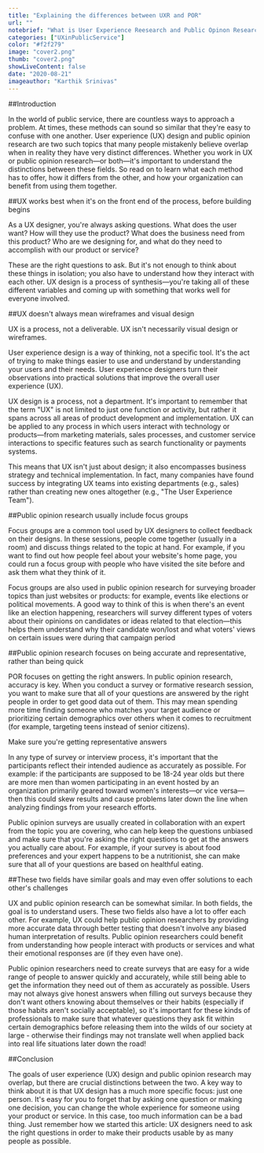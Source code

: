 ```yaml
---
title: "Explaining the differences between UXR and POR"
url: ""
notebrief: "What is User Experience Reesearch and Public Opinon Research, and what is their purpose in public service?"
categories: ["UXinPublicService"]
color: "#f2f279"
image: "cover2.png"
thumb: "cover2.png"
showLiveContent: false
date: "2020-08-21"
imageauthor: "Karthik Srinivas"
---
```


##Introduction

In the world of public service, there are countless ways to approach a problem. At times, these methods can sound so similar that they're easy to confuse with one another. User experience (UX) design and public opinion research are two such topics that many people mistakenly believe overlap when in reality they have very distinct differences. Whether you work in UX or public opinion research—or both—it's important to understand the distinctions between these fields. So read on to learn what each method has to offer, how it differs from the other, and how your organization can benefit from using them together.

##UX works best when it's on the front end of the process, before building begins

As a UX designer, you're always asking questions. What does the user want? How will they use the product? What does the business need from this product? Who are we designing for, and what do they need to accomplish with our product or service?

These are the right questions to ask. But it's not enough to think about these things in isolation; you also have to understand how they interact with each other. UX design is a process of synthesis—you're taking all of these different variables and coming up with something that works well for everyone involved.

##UX doesn't always mean wireframes and visual design

UX is a process, not a deliverable. UX isn't necessarily visual design or wireframes.

User experience design is a way of thinking, not a specific tool. It's the act of trying to make things easier to use and understand by understanding your users and their needs. User experience designers turn their observations into practical solutions that improve the overall user experience (UX).

UX design is a process, not a department. It's important to remember that the term "UX" is not limited to just one function or activity, but rather it spans across all areas of product development and implementation. UX can be applied to any process in which users interact with technology or products—from marketing materials, sales processes, and customer service interactions to specific features such as search functionality or payments systems.

This means that UX isn't just about design; it also encompasses business strategy and technical implementation. In fact, many companies have found success by integrating UX teams into existing departments (e.g., sales) rather than creating new ones altogether (e.g., "The User Experience Team").

##Public opinion research usually include focus groups

Focus groups are a common tool used by UX designers to collect feedback on their designs. In these sessions, people come together (usually in a room) and discuss things related to the topic at hand. For example, if you want to find out how people feel about your website's home page, you could run a focus group with people who have visited the site before and ask them what they think of it.

Focus groups are also used in public opinion research for surveying broader topics than just websites or products: for example, events like elections or political movements. A good way to think of this is when there's an event like an election happening, researchers will survey different types of voters about their opinions on candidates or ideas related to that election—this helps them understand why their candidate won/lost and what voters' views on certain issues were during that campaign period

##Public opinion research focuses on being accurate and representative, rather than being quick

POR focuses on getting the right answers. In public opinion research, accuracy is key. When you conduct a survey or formative research session, you want to make sure that all of your questions are answered by the right people in order to get good data out of them. This may mean spending more time finding someone who matches your target audience or prioritizing certain demographics over others when it comes to recruitment (for example, targeting teens instead of senior citizens).

Make sure you're getting representative answers

In any type of survey or interview process, it's important that the participants reflect their intended audience as accurately as possible. For example: if the participants are supposed to be 18-24 year olds but there are more men than women participating in an event hosted by an organization primarily geared toward women's interests—or vice versa—then this could skew results and cause problems later down the line when analyzing findings from your research efforts.

Public opinion surveys are usually created in collaboration with an expert from the topic you are covering, who can help keep the questions unbiased and make sure that you're asking the right questions to get at the answers you actually care about. For example, if your survey is about food preferences and your expert happens to be a nutritionist, she can make sure that all of your questions are based on healthful eating.

##These two fields have similar goals and may even offer solutions to each other's challenges

UX and public opinion research can be somewhat similar. In both fields, the goal is to understand users. These two fields also have a lot to offer each other. For example, UX could help public opinion researchers by providing more accurate data through better testing that doesn't involve any biased human interpretation of results. Public opinion researchers could benefit from understanding how people interact with products or services and what their emotional responses are (if they even have one).

Public opinion researchers need to create surveys that are easy for a wide range of people to answer quickly and accurately, while still being able to get the information they need out of them as accurately as possible. Users may not always give honest answers when filling out surveys because they don't want others knowing about themselves or their habits (especially if those habits aren't socially acceptable), so it's important for these kinds of professionals to make sure that whatever questions they ask fit within certain demographics before releasing them into the wilds of our society at large - otherwise their findings may not translate well when applied back into real life situations later down the road!

##Conclusion

The goals of user experience (UX) design and public opinion research may overlap, but there are crucial distinctions between the two. A key way to think about it is that UX design has a much more specific focus: just one person. It's easy for you to forget that by asking one question or making one decision, you can change the whole experience for someone using your product or service. In this case, too much information can be a bad thing. Just remember how we started this article: UX designers need to ask the right questions in order to make their products usable by as many people as possible.